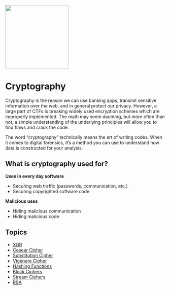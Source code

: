 <img class="no-zoom pull-right" width="200px" src="/images/cryptography.png">

# Cryptography

Cryptography is the reason we can use banking apps, transmit sensitive information over the web, and in general protect our privacy. However, a large part of CTFs is breaking widely used encryption schemes which are improperly implemented. The math may seem daunting, but more often than not, a simple understanding of the underlying principles will allow you to find flaws and crack the code.

The word “cryptography” technically means the art of writing codes. When it comes to digital forensics, it’s a method you can use to understand how data is constructed for your analysis.

## What is cryptography used for?

**Uses in every day software**

- Securing web traffic (passwords, communication, etc.)
- Securing copyrighted software code

**Malicious uses**

- Hiding malicious communication
- Hiding malicious code

## Topics
 * [XOR](/cryptography/what-is-xor/)
 * [Cesear Cipher](/cryptography/what-is-caesar-cipher-rot-13/)
 * [Substitution Cipher](/cryptography/what-is-a-substitution-cipher/)
 * [Vigenere Cipher](/cryptography/what-is-a-vigenere-cipher/)
 * [Hashing Functions](/cryptography/what-are-hashing-functions/)
 * [Block Ciphers](/cryptography/what-are-block-ciphers/)
 * [Stream Ciphers](/cryptography/what-are-stream-ciphers/)
 * [RSA](/cryptography/what-is-rsa/)

